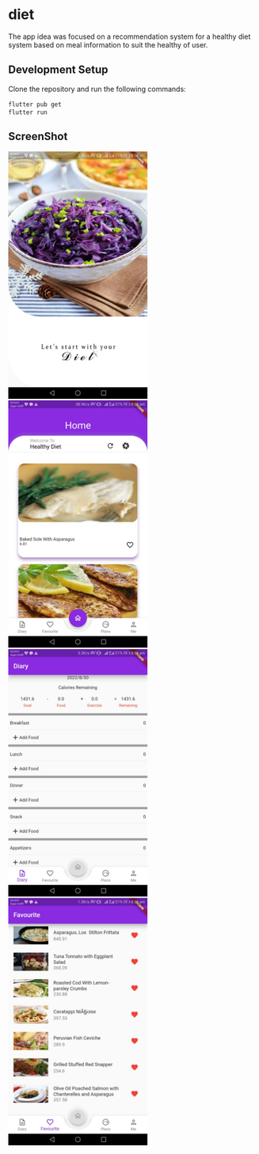 # diet

The app idea was focused on a recommendation system for a healthy diet system based on meal information to suit the healthy of user.

## Development Setup
Clone the repository and run the following commands:
```
flutter pub get
flutter run
```
## ScreenShot
<img src="assets/screenshot/splash.jpg" height="500em" />
<img src="assets/screenshot/home.jpg" height="500em" />&nbsp;<img src="assets/screenshot/diary.jpg" height="500em" />&nbsp;<img src="assets/screenshot/favourite.jpg" height="500em" />
